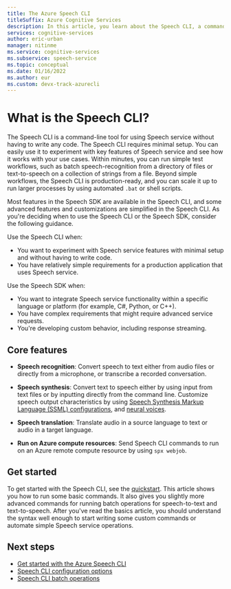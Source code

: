 ```yaml
---
title: The Azure Speech CLI
titleSuffix: Azure Cognitive Services
description: In this article, you learn about the Speech CLI, a command-line tool for using Speech service without having to write any code.
services: cognitive-services
author: eric-urban
manager: nitinme
ms.service: cognitive-services
ms.subservice: speech-service
ms.topic: conceptual
ms.date: 01/16/2022
ms.author: eur
ms.custom: devx-track-azurecli
---
```


# What is the Speech CLI?

The Speech CLI is a command-line tool for using Speech service without having to write any code. The Speech CLI requires minimal setup. You can easily use it to experiment with key features of Speech service and see how it works with your use cases. Within minutes, you can run simple test workflows, such as batch speech-recognition from a directory of files or text-to-speech on a collection of strings from a file. Beyond simple workflows, the Speech CLI is production-ready, and you can scale it up to run larger processes by using automated `.bat` or shell scripts.

Most features in the Speech SDK are available in the Speech CLI, and some advanced features and customizations are simplified in the Speech CLI. As you're deciding when to use the Speech CLI or the Speech SDK, consider the following guidance.

Use the Speech CLI when:
* You want to experiment with Speech service features with minimal setup and without having to write code.
* You have relatively simple requirements for a production application that uses Speech service.

Use the Speech SDK when:
* You want to integrate Speech service functionality within a specific language or platform (for example, C#, Python, or C++).
* You have complex requirements that might require advanced service requests.
* You're developing custom behavior, including response streaming.

## Core features

* **Speech recognition**: Convert speech to text either from audio files or directly from a microphone, or transcribe a recorded conversation.

* **Speech synthesis**: Convert text to speech either by using input from text files or by inputting directly from the command line. Customize speech output characteristics by using [Speech Synthesis Markup Language (SSML) configurations](speech-synthesis-markup.md), and [neural voices](speech-synthesis-markup.md#prebuilt-neural-voices-and-custom-neural-voices).

* **Speech translation**: Translate audio in a source language to text or audio in a target language.

* **Run on Azure compute resources**: Send Speech CLI commands to run on an Azure remote compute resource by using `spx webjob`.

## Get started

To get started with the Speech CLI, see the [quickstart](spx-basics.md). This article shows you how to run some basic commands. It also gives you slightly more advanced commands for running batch operations for speech-to-text and text-to-speech. After you've read the basics article, you should understand the syntax well enough to start writing some custom commands or automate simple Speech service operations.

## Next steps

- [Get started with the Azure Speech CLI](spx-basics.md)
- [Speech CLI configuration options](./spx-data-store-configuration.md)
- [Speech CLI batch operations](./spx-batch-operations.md)
